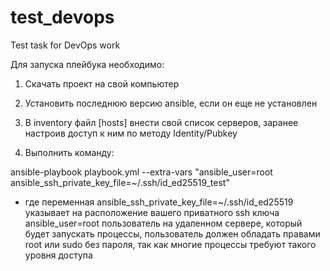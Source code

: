 # test_devops
Test task for DevOps work

Для запуска плейбука необходимо:

1) Скачать проект на свой компьютер

2) Установить последнюю версию ansible, если он еще не установлен

3) В inventory файл [hosts] внести свой список серверов, заранее настроив доступ к ним по методу Identity/Pubkey

4) Выполнить команду:

ansible-playbook playbook.yml --extra-vars "ansible_user=root ansible_ssh_private_key_file=~/.ssh/id_ed25519_test"

* где переменная ansible_ssh_private_key_file=~/.ssh/id_ed25519 указывает на расположение вашего приватного ssh ключа
ansible_user=root пользователь на удаленном сервере, который будет запускать процессы, пользователь должен обладать правами root или sudo без пароля, так как многие процессы требуют такого уровня доступа
